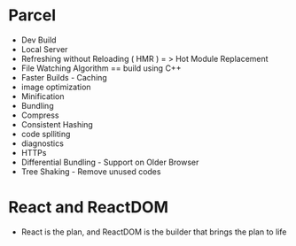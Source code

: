 # Parcel 
- Dev Build 
- Local Server 
- Refreshing without Reloading  ( HMR ) = > Hot Module Replacement  
- File Watching Algorithm == build using C++
- Faster Builds - Caching 
- image optimization 
- Minification 
- Bundling 
- Compress
- Consistent Hashing 
- code splliting
- diagnostics
- HTTPs
- Differential Bundling - Support on Older Browser 
- Tree Shaking - Remove unused codes 


# React and ReactDOM
- React is the plan, and ReactDOM is the builder that brings the plan to life